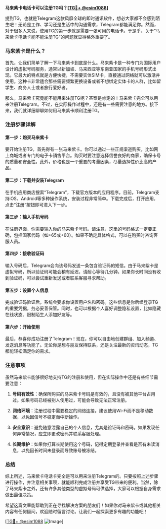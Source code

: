 **马来紫卡电话卡可以注册TG吗？[[TG💪+ @esim1088](https://t.me/s/esim1088)]**

提到TG，也就是Telegram这款风靡全球的即时通讯软件，想必大家都不会感到陌生吧！无论是工作、学习还是生活中的沟通需求，Telegram都能满足你。然而，对于很多人来说，使用TG的第一步就是需要一张可用的电话卡。于是乎，关于“马来紫卡电话卡能不能注册TG”的问题就显得格外重要了。

### 马来紫卡是什么？

首先，让我们简单了解一下马来紫卡到底是什么。马来紫卡是一种专门为国际用户设计的虚拟号码服务，通常以新加坡、马来西亚等东南亚国家的手机号码形式出现。它最大的特点就是方便快捷，不需要实体SIM卡，直接通过网络就可以激活并使用。这种卡非常适合那些需要频繁更换设备或者不想绑定实体卡的人群，比如留学生、商务人士或者旅行爱好者。

那么，马来紫卡究竟能不能用来注册TG呢？答案是肯定的！马来紫卡完全可以用来注册Telegram。不过，在实际操作过程中，还是有一些需要注意的地方。接下来，我们就详细聊聊如何用马来紫卡顺利注册TG。

### 注册步骤详解

#### 第一步：购买马来紫卡
要开始注册TG，首先得有一张马来紫卡。你可以通过一些正规渠道购买，比如网上商城或者专门的电子卡销售平台。购买时要注意选择信誉良好的商家，确保卡号的质量和安全性。此外，价格也是一个重要的考量因素，尽量选择性价比高的产品。

#### 第二步：下载并安装Telegram
在手机应用商店搜索“Telegram”，下载官方版本的应用程序。目前，Telegram支持iOS、Android等多种操作系统，安装过程非常简单。下载完成后，打开应用，点击“注册”按钮即可进入下一步。

#### 第三步：输入手机号码
在注册界面，你需要输入你的马来紫卡号码。请注意，这里的号码格式一定要正确，包括国家代码（如+65或+60）。如果不确定具体格式，可以在购买时咨询客服人员。

#### 第四步：接收验证码
输入号码后，Telegram会向该号码发送一条包含验证码的短信。由于马来紫卡是虚拟号码，所以验证码可能会稍有延迟，请耐心等待几分钟。如果你长时间没有收到验证码，可以尝试重新发送或者联系客服寻求帮助。

#### 第五步：设置个人信息
完成验证码验证后，系统会要求你设置用户名和密码。这些信息是你后续登录TG的重要凭据，务必妥善保管。同时，也可以根据个人喜好调整隐私设置，比如隐藏在线状态、限制陌生人添加好友等。

#### 第六步：开始使用
最后，恭喜你成功注册了Telegram！现在，你可以自由地创建群组、加入频道、发送消息等功能了。无论你是想与朋友保持联系，还是关注最新的资讯动态，TG都能轻松满足你的需求。

### 注意事项

虽然马来紫卡能够很好地支持TG的注册和使用，但在实际操作中还是有些细节需要注意：

1. **号码有效性**：确保所购买的马来紫卡号码是有效的，且没有被其他平台占用过。如果号码已经被别人使用过，可能会导致无法正常注册。
   
2. **网络环境**：注册过程中需要稳定的网络连接，建议使用Wi-Fi而不是移动数据，以免因信号不稳定而中断操作。

3. **安全意识**：避免随意泄露自己的个人信息，尤其是验证码和密码。如果发现任何异常情况，应立即更改密码并联系客服处理。

4. **长期维护**：如果你打算长期使用这个号码，记得定期登录并查看是否有未读消息，以免因长时间未登录而导致账号被冻结。

### 总结

综上所述，马来紫卡电话卡完全是可以用来注册Telegram的。只要按照上述步骤进行操作，并注意相关事项，就能顺利完成注册并享受TG带来的便利。当然，除了马来紫卡之外，还有许多其他类型的虚拟号码可供选择，大家可以根据自身需求做出最佳决策。

希望这篇文章能帮助到正在寻找解决方案的朋友们！如果你对马来紫卡或其他相关内容有任何疑问，欢迎随时留言讨论。让我们一起探索更多有趣的功能吧！

[[TG💪+ @esim1088](https://t.me/s/esim1088) ![Image](https://i.postimg.cc/4NQfJmqS/Snipaste-2025-05-13-00-14-12.png)]